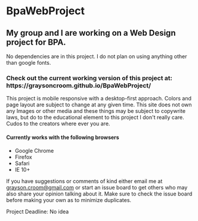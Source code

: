 # BpaWebProject

<h2>My group and I are working on a Web Design project for BPA.</h2>

No dependencies are in this project. I do not plan on using anything other than google fonts.

<h3>Check out the current working version of this project at: https://graysoncroom.github.io/BpaWebProject/</h3>

This project is mobile responsive with a desktop-first approach. Colors and page layout are subject to change at any given time.
This site does not own any Images or other media and these things may be subject to copywrite laws, but do to the educational element to this project I don't really care. Cudos to the creators where ever you are.

<h4>Currently works with the following browsers</h4>
<ul>
  <li>Google Chrome</li>
  <li>Firefox</li>
  <li>Safari</li>
  <li>IE 10+</li>
</ul>

If you have suggestions or comments of kind either email me at
grayson.croom@gmail.com or start an issue board to get others who may also
share your opinion talking about it. Make sure to check the issue board before making your own as to minimize duplicates.

Project Deadline: No idea
